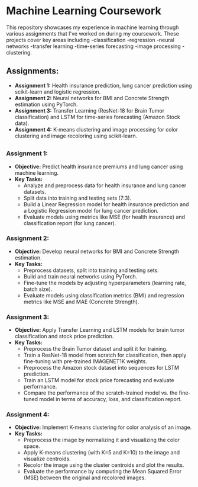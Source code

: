 # Machine Learning Coursework

This repository showcases my experience in machine learning through various assignments that I've worked on during my coursework.
These projects cover key areas including 
-classification
-regression
-neural networks
-transfer learning
-time-series forecasting
-image processing
-clustering. 

## Assignments:

- **Assignment 1:** Health insurance prediction, lung cancer prediction using scikit-learn and logistic regression.
- **Assignment 2:** Neural networks for BMI and Concrete Strength estimation using PyTorch.
- **Assignment 3:** Transfer Learning (ResNet-18 for Brain Tumor classification) and LSTM for time-series forecasting (Amazon Stock data).
- **Assignment 4:** K-means clustering and image processing for color clustering and image recoloring using scikit-learn.
## 
### Assignment 1:
- **Objective:** Predict health insurance premiums and lung cancer using machine learning.
- **Key Tasks:**
  - Analyze and preprocess data for health insurance and lung cancer datasets.
  - Split data into training and testing sets (7:3).
  - Build a Linear Regression model for health insurance prediction and a Logistic Regression model for lung cancer prediction.
  - Evaluate models using metrics like MSE (for health insurance) and classification report (for lung cancer).

### Assignment 2:
- **Objective:** Develop neural networks for BMI and Concrete Strength estimation.
- **Key Tasks:**
  - Preprocess datasets, split into training and testing sets.
  - Build and train neural networks using PyTorch.
  - Fine-tune the models by adjusting hyperparameters (learning rate, batch size).
  - Evaluate models using classification metrics (BMI) and regression metrics like MSE and MAE (Concrete Strength).

### Assignment 3:
- **Objective:** Apply Transfer Learning and LSTM models for brain tumor classification and stock price prediction.
- **Key Tasks:**
  - Preprocess the Brain Tumor dataset and split it for training.
  - Train a ResNet-18 model from scratch for classification, then apply fine-tuning with pre-trained IMAGENET1K weights.
  - Preprocess the Amazon stock dataset into sequences for LSTM prediction.
  - Train an LSTM model for stock price forecasting and evaluate performance.
  - Compare the performance of the scratch-trained model vs. the fine-tuned model in terms of accuracy, loss, and classification report.

### Assignment 4:
- **Objective:** Implement K-means clustering for color analysis of an image.
- **Key Tasks:**
  - Preprocess the image by normalizing it and visualizing the color space.
  - Apply K-means clustering (with K=5 and K=10) to the image and visualize centroids.
  - Recolor the image using the cluster centroids and plot the results.
  - Evaluate the performance by computing the Mean Squared Error (MSE) between the original and recolored images.
